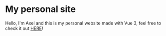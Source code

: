 # My personal site

Hello, I'm Axel and this is my personal website made with Vue 3, feel free to check it out [HERE](https://axelferrufino.online/)!
